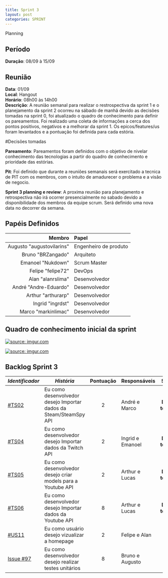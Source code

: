 ```yaml
---
title: Sprint 3
layout: post
categories: SPRINT
---
```

Planning

## Período

**Duração**: 08/09 à 15/09

## Reunião

<b>Data</b>: 01/09 <br/>
<b>Local</b>: Hangout<br/>
<b>Horário</b>: 08h00 às 14h00<br/>
<b>Descrição</b>: A reunião semanal para realizar o restrospectiva da sprint 1 e o planejamento da sprint 2 ocorreu na sábado de manhã devido as decisões tomadas na sprint 0, foi atualizado o quadro de conhecimento para definir os pareamentos. Foi realizado uma coleta de informações a cerca dos pontos positivos, negativos e a melhorar da sprint 1. Os epicos/features/us foram levantados e a pontuação foi definida para cada estória.


#Decisões tomadas

<b>Pareamento</b>: Pareamentos foram definidos com o objetivo de nivelar conhecimento das tecnologias a partir do quadro de conhecimento e prioridade das estórias.<p>
<b>Pit</b>: Foi definido que durante a reuniões semanais será exercitado a tecnica de PIT com os membros, com o intuito de amadurecer o problema e a visão de negocio.<p>
<b>Sprint 3 planning e review</b>: A proxima reunião para planejamento e retrospectiva não irá ocorrer presencialmente no sabado devido a disponibilidade dos membros da equipe scrum. Será definido uma nova data no decorrer da semana.


## Papéis Definidos

|Membro|Papel|
|-:|:-|
|Augusto "augustovilarins" | Engenheiro de produto|
|Bruno "BRZangado" | Arquiteto|
|Emanoel "Nukdown" | Scrum Master|
|Felipe "felipe72" | DevOps|  
|Alan "alanrslima" | Desenvolvedor|
|André "Andre-Eduardo" | Desenvolvedor|
|Arthur "arthurarp" | Desenvolvedor|
|Ingrid "ingrdst" | Desenvolvedor|
|Marco "markinlimac" | Desenvolvedor|

## Quadro de conhecimento inicial da sprint
<a href="https://imgur.com/gGoNj3T"><img src="https://i.imgur.com/gGoNj3T.png" title="source: imgur.com" /></a>

<a href="https://imgur.com/npGVNie"><img src="https://i.imgur.com/npGVNie.png" title="source: imgur.com" /></a>

## Backlog Sprint 3

| *Identificador* | ***História*** | **Pontuação** | **Responsáveis** | **Status** |
| ------ | ------------ |     :---:     |  ---------------- | :---:  |
|[#TS02](https://github.com/fga-eps-mds/2018.2-GamesBI/issues/79) | Eu como desenvolvedor desejo Importar dados da Steam/SteamSpy API  |     2    | André e Marco | **Divida técnica**  |
| [#TS04](https://github.com/fga-eps-mds/2018.2-GamesBI/issues/80) | Eu como desenvolvedor desejo Importar dados da Twitch API |     2    |  Ingrid e Emanoel | **Divida técnica**  |
|[#TS05 ](https://github.com/fga-eps-mds/2018.2-GamesBI/issues/83) | Eu como desenvolvedor desejo criar models para a Youtube API |     2    | Arthur e Lucas | **Divida técnica**  |
| [#TS06 ](https://github.com/fga-eps-mds/2018.2-GamesBI/issues/81) | Eu como desenvolvedor desejo Importar dados da Youtube API |     8    |  Arthur e Lucas | **Divida técnica**  |
| [#US11 ](https://github.com/fga-eps-mds/2018.2-GamesBI/issues/96) | Eu como usuário desejo vizualizar a homepage |     2    |  Felipe e Alan | **Nova**  |
| [Issue #97 ](https://github.com/fga-eps-mds/2018.2-GamesBI/issues/97) | Eu como desenvolvedor desejo realizar testes unitários |     8    | Bruno e Augusto  | **Nova**  |
